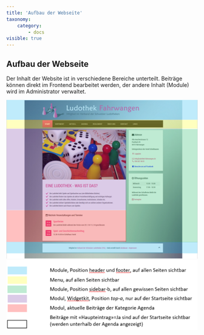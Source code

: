 ```yaml
---
title: 'Aufbau der Webseite'
taxonomy:
    category:
        - docs
visible: true
---
```


## Aufbau der Webseite

Der Inhalt der Website ist in verschiedene Bereiche unterteilt. Beiträge können direkt im Frontend bearbeitet werden, der andere Inhalt (Module) wird im Administrator verwaltet.

![webseite_aufbau](../../images/webseite_aufbau.png)
![webseite_aufbau_legende](../../images/webseite_aufbau_legende.png)
